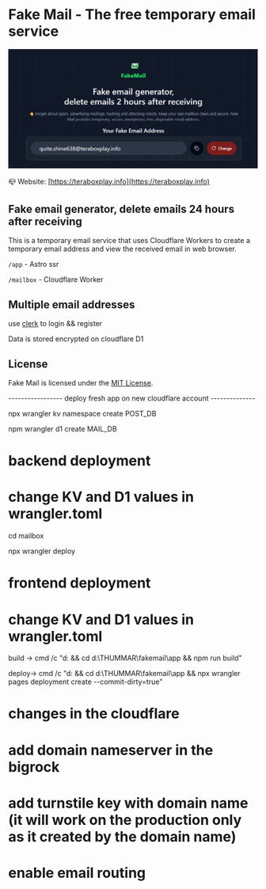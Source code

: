 # Fake Mail - The free temporary email service

![](./images/tempmail.png)

📪 Website: [https://teraboxplay.info](https://teraboxplay.info)

## Fake email generator, delete emails 24 hours after receiving

This is a temporary email service that uses Cloudflare Workers to create a temporary email address and view the received email in web browser.

` /app ` - Astro ssr

` /mailbox ` - Cloudflare Worker

## Multiple email addresses

use [clerk](https://clerk.com/) to login && register

Data is stored encrypted on cloudflare D1

## License

Fake Mail is licensed under the [MIT License](https://github.com/akshaythummar/fakemail/blob/main/LICENSE).



----------------- deploy fresh app on new cloudflare account --------------

npx wrangler kv namespace create POST_DB

npm wrangler d1 create MAIL_DB

# backend deployment 
# change KV and D1 values in wrangler.toml
cd mailbox

npx wrangler deploy

# frontend deployment
# change KV and D1 values in wrangler.toml 
build -> cmd /c "d: && cd d:\THUMMAR\fakemail\app && npm run build"

deploy-> cmd /c "d: && cd d:\THUMMAR\fakemail\app && npx wrangler pages deployment create --commit-dirty=true"


# changes in the cloudflare 
# add domain nameserver in the bigrock
# add turnstile key with domain name (it will work on the production only as it created by the domain name) 
# enable email routing 

